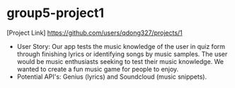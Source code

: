 # group5-project1

[Project Link] https://github.com/users/qdong327/projects/1

* User Story: Our app tests the music knowledge of the user in quiz form through finishing lyrics or identifying songs by music samples. The user would be music enthusiasts seeking to test their music knowledge. We wanted to create a fun music game for people to enjoy.
* Potential API's: Genius (lyrics) and Soundcloud (music snippets).
